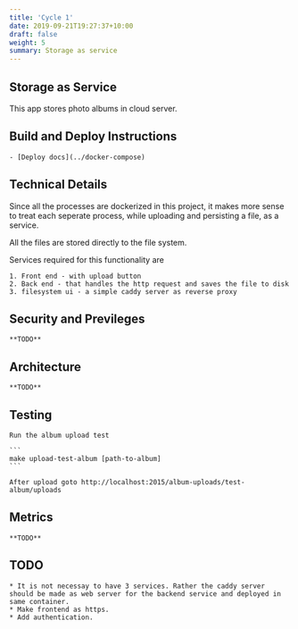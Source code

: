 ```yaml
---
title: 'Cycle 1'
date: 2019-09-21T19:27:37+10:00
draft: false
weight: 5
summary: Storage as service
---
```


## Storage as Service

This app stores photo albums in cloud server.

## Build and Deploy Instructions
    - [Deploy docs](../docker-compose)

## Technical Details

Since all the processes are dockerized in this project, it makes more sense to treat each seperate process, while uploading and persisting a file, as a service.

All the files are stored directly to the file system. 

Services required for this functionality are

    1. Front end - with upload button
    2. Back end - that handles the http request and saves the file to disk
    3. filesystem ui - a simple caddy server as reverse proxy

## Security and Previleges

    **TODO**

## Architecture

    **TODO**

## Testing

    Run the album upload test

    ```
    make upload-test-album [path-to-album]
    ```

    After upload goto http://localhost:2015/album-uploads/test-album/uploads

## Metrics

    **TODO**

## TODO
    * It is not necessay to have 3 services. Rather the caddy server should be made as web server for the backend service and deployed in same container.
    * Make frontend as https.
    * Add authentication.

